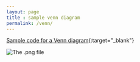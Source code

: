```yaml
---
layout: page
title : sample venn diagram
permalink: /venn/
---
```


[Sample code for a Venn diagram](../Sample-Venn.html){:target="_blank"}

![The .png file](../venn.png)